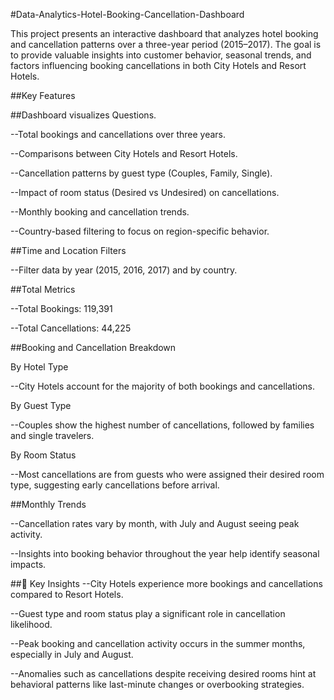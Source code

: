 #Data-Analytics-Hotel-Booking-Cancellation-Dashboard

This project presents an interactive dashboard that analyzes hotel booking and cancellation patterns over a three-year period (2015–2017). The goal is to provide valuable insights into customer behavior, seasonal trends, and factors influencing booking cancellations in both City Hotels and Resort Hotels.

##Key Features

##Dashboard visualizes Questions.

--Total bookings and cancellations over three years.

--Comparisons between City Hotels and Resort Hotels.

--Cancellation patterns by guest type (Couples, Family, Single).

--Impact of room status (Desired vs Undesired) on cancellations.

--Monthly booking and cancellation trends.

--Country-based filtering to focus on region-specific behavior.

##Time and Location Filters

--Filter data by year (2015, 2016, 2017) and by country.

##Total Metrics

--Total Bookings: 119,391

--Total Cancellations: 44,225

##Booking and Cancellation Breakdown

By Hotel Type

--City Hotels account for the majority of both bookings and cancellations.

By Guest Type

--Couples show the highest number of cancellations, followed by families and single travelers.

By Room Status

--Most cancellations are from guests who were assigned their desired room type, suggesting early cancellations before arrival.

##Monthly Trends

--Cancellation rates vary by month, with July and August seeing peak activity.

--Insights into booking behavior throughout the year help identify seasonal impacts.

##🎯 Key Insights
--City Hotels experience more bookings and cancellations compared to Resort Hotels.

--Guest type and room status play a significant role in cancellation likelihood.

--Peak booking and cancellation activity occurs in the summer months, especially in July and August.

--Anomalies such as cancellations despite receiving desired rooms hint at behavioral patterns like last-minute changes or overbooking strategies.
